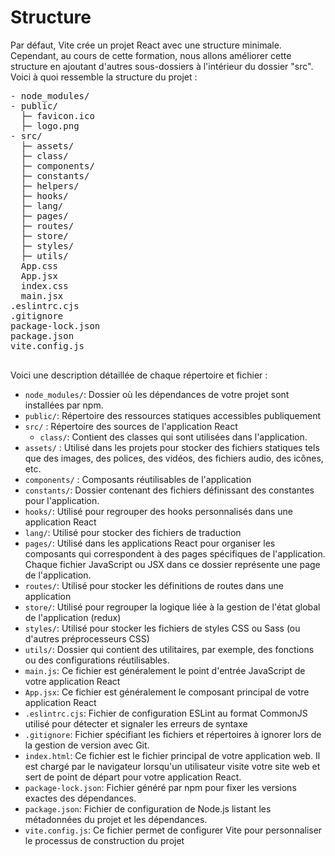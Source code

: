 
# <a name="structure"></a> Structure
Par défaut, Vite crée un projet React avec une structure minimale. Cependant, au cours de cette formation, nous allons améliorer cette structure en ajoutant d'autres sous-dossiers à l'intérieur du dossier "src". Voici à quoi ressemble la structure du projet :
<pre>
- node_modules/
- public/
  ├─ favicon.ico 
  ├─ logo.png
- src/
  ├─ assets/
  ├─ class/
  ├─ components/
  ├─ constants/
  ├─ helpers/
  ├─ hooks/
  ├─ lang/
  ├─ pages/
  ├─ routes/
  ├─ store/
  ├─ styles/
  ├─ utils/
  App.css
  App.jsx
  index.css
  main.jsx
.eslintrc.cjs
.gitignore
package-lock.json
package.json
vite.config.js
  </pre>
  Voici une description détaillée de chaque répertoire et fichier :
- `node_modules/`: Dossier où les dépendances de votre projet sont installées par npm.
- `public/`: Répertoire des ressources statiques accessibles publiquement
- `src/` : Répertoire des sources de l'application React
  - `class/`: Contient des classes qui sont utilisées dans l'application.
- `assets/` : Utilisé dans les projets pour stocker des fichiers statiques tels que des images, des polices, des vidéos, des fichiers audio, des icônes, etc.
- `components/` : Composants réutilisables de l'application
- `constants/`: Dossier contenant des fichiers définissant des constantes pour l'application.
- `hooks/`: Utilisé pour regrouper des hooks personnalisés dans une application React
- `lang/`: Utilisé pour stocker des fichiers de traduction
- `pages/`: Utilisé dans les applications React pour organiser les composants qui correspondent à des pages spécifiques de l'application. Chaque fichier JavaScript ou JSX dans ce dossier représente une page de l'application.
- `routes/`: Utilisé pour stocker les définitions de routes dans une application
- `store/`: Utilisé pour regrouper la logique liée à la gestion de l'état global de l'application (redux)
- `styles/`: Utilisé pour stocker les fichiers de styles CSS ou Sass (ou d'autres préprocesseurs CSS)
- `utils/`: Dossier qui contient des utilitaires, par exemple, des fonctions ou des configurations réutilisables.
- `main.js`: Ce fichier est généralement le point d'entrée JavaScript de votre application React
- `App.jsx`: Ce fichier est généralement le composant principal de votre application React
- `.eslintrc.cjs`: Fichier de configuration ESLint au format CommonJS utilisé pour détecter et signaler les erreurs de syntaxe
- `.gitignore`: Fichier spécifiant les fichiers et répertoires à ignorer lors de la gestion de version avec Git.
- `index.html`: Ce fichier est le fichier principal de votre application web. Il est chargé par le navigateur lorsqu'un utilisateur visite votre site web et sert de point de départ pour votre application React.
- `package-lock.json`: Fichier généré par npm pour fixer les versions exactes des dépendances.
- `package.json`: Fichier de configuration de Node.js listant les métadonnées du projet et les dépendances.
- `vite.config.js`: Ce fichier permet de configurer Vite pour personnaliser le processus de construction du projet